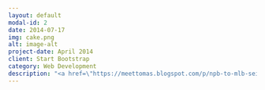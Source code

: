 ```yaml
---
layout: default
modal-id: 2
date: 2014-07-17
img: cake.png
alt: image-alt
project-date: April 2014
client: Start Bootstrap
category: Web Development
description: "<a href=\"https://meettomas.blogspot.com/p/npb-to-mlb-seiya-suzuki.html" target=\"_blank\"><b><i>A case study on the transition from the Japanese baseball league to the Majors, and what we can expect from Seiya Suzuki.</i></b></a>"
---
```

